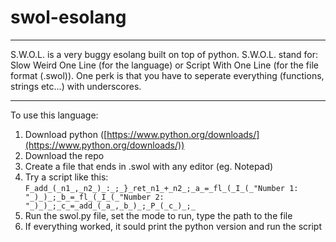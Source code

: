 # swol-esolang

------------------
S.W.O.L. is a very buggy esolang built on top of python. S.W.O.L. stand for: Slow Weird One Line (for the language) or Script With One Line (for the file format (.swol)). One perk is that you have to seperate everything (functions, strings etc...) with underscores.

-----------------
To use this language:
  1. Download python ([https://www.python.org/downloads/](https://www.python.org/downloads/))
  2. Download the repo
  3. Create a file that ends in .swol with any editor (eg. Notepad)
  4. Try a script like this: `F_add_(_n1_,_n2_)_:_;_}_ret_n1_+_n2_;_a_=_fl_(_I_(_"Number 1: "_)_)_;_b_=_fl_(_I_(_"Number 2: "_)_)_;_c_=_add_(_a_,_b_)_;_P_(_c_)_;_`
  5. Run the swol.py file, set the mode to run, type the path to the file
  6. If everything worked, it sould print the python version and run the script
